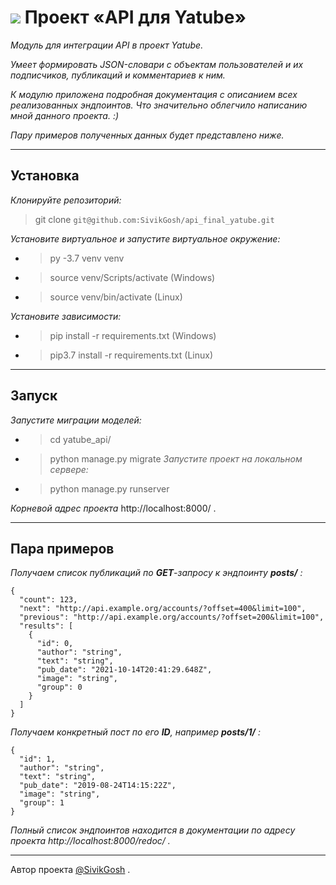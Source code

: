 # ![](https://praktikum.s3.yandex.net/praktikum/v1.61-1665995254/static/favicon-32x32.png) Проект «API для Yatube»
*Модуль для интеграции API в проект Yatube.*

*Умеет формировать JSON-словари с объектам пользователей и их подписчиков, публикаций и комментариев к ним.*

*К модулю приложена подробная документация с описанием всех реализованных эндпоинтов. Что значительно облегчило написанию мной данного проекта. :)*

*Пару примеров полученных данных будет представлено ниже.*

-----

## Установка
*Клонируйте репозиторий:*
> git clone ```git@github.com:SivikGosh/api_final_yatube.git```

*Установите виртуальное и запустите виртуальное окружение:*
* > py -3.7 venv venv
* > source venv/Scripts/activate (Windows)
* > source venv/bin/activate (Linux)

*Установите зависимости:*
* > pip install -r requirements.txt (Windows)
* > pip3.7 install -r requirements.txt (Linux)

-----

## Запуск
*Запустите миграции моделей:*
* > cd yatube_api/
* > python manage.py migrate
*Запустите проект на локальном сервере:*
* > python manage.py runserver

*Корневой адрес проекта* http://localhost:8000/ .

-----

## Пара примеров
*Получаем список публикаций по **GET**-запросу к эндпоинту **posts/** :*
```
{
  "count": 123,
  "next": "http://api.example.org/accounts/?offset=400&limit=100",
  "previous": "http://api.example.org/accounts/?offset=200&limit=100",
  "results": [
    {
      "id": 0,
      "author": "string",
      "text": "string",
      "pub_date": "2021-10-14T20:41:29.648Z",
      "image": "string",
      "group": 0
    }
  ]
}
```

*Получаем конкретный пост по его **ID**, например **posts/1/** :*
```
{
  "id": 1,
  "author": "string",
  "text": "string",
  "pub_date": "2019-08-24T14:15:22Z",
  "image": "string",
  "group": 1
}
```

*Полный список эндпоинтов находится в документации по адресу проекта http://localhost:8000/redoc/ .*

-----

Автор проекта [@SivikGosh](https://t.me/SivikGosh) .
